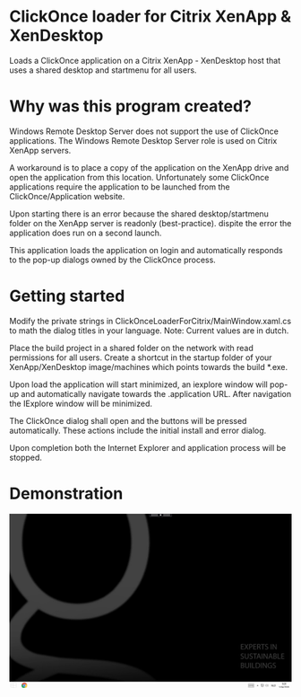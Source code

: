 # ClickOnce loader for Citrix XenApp & XenDesktop
Loads a ClickOnce application on a Citrix XenApp - XenDesktop host that uses a shared desktop and startmenu for all users.

# Why was this program created?
Windows Remote Desktop Server does not support the use of ClickOnce applications. 
The Windows Remote Desktop Server role is used on Citrix XenApp servers.

A workaround is to place a copy of the application on the XenApp drive and open the application from this location.
Unfortunately some ClickOnce applications require the application to be launched from the ClickOnce/Application website.

Upon starting there is an error because the shared desktop/startmenu folder on the XenApp server is readonly (best-practice).
dispite the error the application does run on a second launch.

This application loads the application on login and automatically responds to the pop-up dialogs owned by the ClickOnce process.

# Getting started
Modify the private strings in ClickOnceLoaderForCitrix/MainWindow.xaml.cs to math the dialog titles in your language.
Note: Current values are in dutch.

Place the build project in a shared folder on the network with read permissions for all users.
Create a shortcut in the startup folder of your XenApp/XenDesktop image/machines which points towards the build *.exe.

Upon load the application will start minimized, an iexplore window will pop-up and automatically navigate towards the .application URL. After navigation the IExplore window will be minimized.

The ClickOnce dialog shall open and the buttons will be pressed automatically. These actions include the initial install and error dialog. 

Upon completion both the Internet Explorer and application process will be stopped.

# Demonstration
![Alt Text](https://github.com/scara1701/ClickOnce-loader-for-Citrix-XenApp-and-XenDesktop/blob/master/Screenshots/demo.gif)
